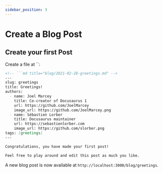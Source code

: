 ```yaml
---
sidebar_position: 3
---
```


# Create a Blog Post

<!-- Docusaurus creates a **page for each blog post**, but also a **blog index page**, a **tag system**, an **RSS** feed... -->

## Create your first Post

<!-- Create a file at `/2021-02-28-greetings.md`: -->
Create a file at ``:

```md title=""
<!-- ```md title="blog/2021-02-28-greetings.md" -->
---
slug: greetings
title: Greetings!
authors:
  - name: Joel Marcey
    title: Co-creator of Docusaurus 1
    url: https://github.com/JoelMarcey
    image_url: https://github.com/JoelMarcey.png
  - name: Sébastien Lorber
    title: Docusaurus maintainer
    url: https://sebastienlorber.com
    image_url: https://github.com/slorber.png
tags: [greetings]
---

Congratulations, you have made your first post!

Feel free to play around and edit this post as much you like.
```

A new blog post is now available at `http://localhost:3000/blog/greetings`.
